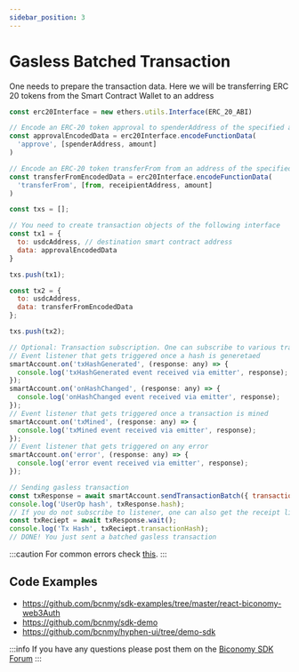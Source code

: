 ```yaml
---
sidebar_position: 3
---
```


# Gasless Batched Transaction

One needs to prepare the transaction data. Here we will be transferring ERC 20 tokens from the Smart Contract Wallet to an address

```js
const erc20Interface = new ethers.utils.Interface(ERC_20_ABI)

// Encode an ERC-20 token approval to spenderAddress of the specified amount
const approvalEncodedData = erc20Interface.encodeFunctionData(
  'approve', [spenderAddress, amount]
)

// Encode an ERC-20 token transferFrom from an address of the specified amount
const transferFromEncodedData = erc20Interface.encodeFunctionData(
  'transferFrom', [from, receipientAddress, amount]
)

const txs = [];

// You need to create transaction objects of the following interface
const tx1 = {
  to: usdcAddress, // destination smart contract address
  data: approvalEncodedData
}

txs.push(tx1);

const tx2 = {
  to: usdcAddress,
  data: transferFromEncodedData
};

txs.push(tx2);

// Optional: Transaction subscription. One can subscribe to various transaction states
// Event listener that gets triggered once a hash is generetaed
smartAccount.on('txHashGenerated', (response: any) => {
  console.log('txHashGenerated event received via emitter', response);
});
smartAccount.on('onHashChanged', (response: any) => {
  console.log('onHashChanged event received via emitter', response);
});
// Event listener that gets triggered once a transaction is mined
smartAccount.on('txMined', (response: any) => {
  console.log('txMined event received via emitter', response);
});
// Event listener that gets triggered on any error
smartAccount.on('error', (response: any) => {
  console.log('error event received via emitter', response);
});

// Sending gasless transaction
const txResponse = await smartAccount.sendTransactionBatch({ transactions: txs });
console.log('UserOp hash', txResponse.hash);
// If you do not subscribe to listener, one can also get the receipt like shown below 
const txReciept = await txResponse.wait();
console.log('Tx Hash', txReciept.transactionHash);
// DONE! You just sent a batched gasless transaction
```

:::caution
For common errors check [this](https://docs.biconomy.io/references/common-errors).
:::

## Code Examples

- https://github.com/bcnmy/sdk-examples/tree/master/react-biconomy-web3Auth
- https://github.com/bcnmy/sdk-demo
- https://github.com/bcnmy/hyphen-ui/tree/demo-sdk

:::info
If you have any questions please post them on the [Biconomy SDK Forum](https://forum.biconomy.io/)
:::
